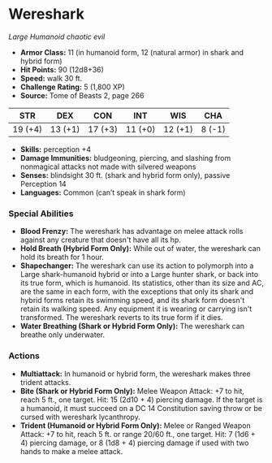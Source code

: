 # Wereshark

*Large* *Humanoid* *chaotic evil*

- **Armor Class:** 11 (in humanoid form, 12 (natural armor) in shark and hybrid form)
- **Hit Points:** 90 (12d8+36)
- **Speed:** walk 30 ft.
- **Challenge Rating:** 5 (1,800 XP)
- **Source:** Tome of Beasts 2, page 266

| STR | DEX | CON | INT | WIS | CHA |
| --- | --- | --- | --- | --- | --- |
| 19 (+4) | 13 (+1) | 17 (+3) | 11 (+0) | 12 (+1) | 8 (-1) |

- **Skills:** perception +4
- **Damage Immunities:** bludgeoning, piercing, and slashing from nonmagical attacks not made with silvered weapons
- **Senses:** blindsight 30 ft. (shark and hybrid form only), passive Perception 14
- **Languages:** Common (can’t speak in shark form)

### Special Abilities

- **Blood Frenzy:** The wereshark has advantage on melee attack rolls against any creature that doesn't have all its hp.
- **Hold Breath (Hybrid Form Only):** While out of water, the wereshark can hold its breath for 1 hour.
- **Shapechanger:** The wereshark can use its action to polymorph into a Large shark-humanoid hybrid or into a Large hunter shark, or back into its true form, which is humanoid. Its statistics, other than its size and AC, are the same in each form, with the exceptions that only its shark and hybrid forms retain its swimming speed, and its shark form doesn't retain its walking speed. Any equipment it is wearing or carrying isn't transformed. The wereshark reverts to its true form if it dies.
- **Water Breathing (Shark or Hybrid Form Only):** The wereshark can breathe only underwater.

### Actions

- **Multiattack:** In humanoid or hybrid form, the wereshark makes three trident attacks.
- **Bite (Shark or Hybrid Form Only):** Melee Weapon Attack: +7 to hit, reach 5 ft., one target. Hit: 15 (2d10 + 4) piercing damage. If the target is a humanoid, it must succeed on a DC 14 Constitution saving throw or be cursed with wereshark lycanthropy.
- **Trident (Humanoid or Hybrid Form Only):** Melee or Ranged Weapon Attack: +7 to hit, reach 5 ft. or range 20/60 ft., one target. Hit: 7 (1d6 + 4) piercing damage, or 8 (1d8 + 4) piercing damage if used with two hands to make a melee attack.


